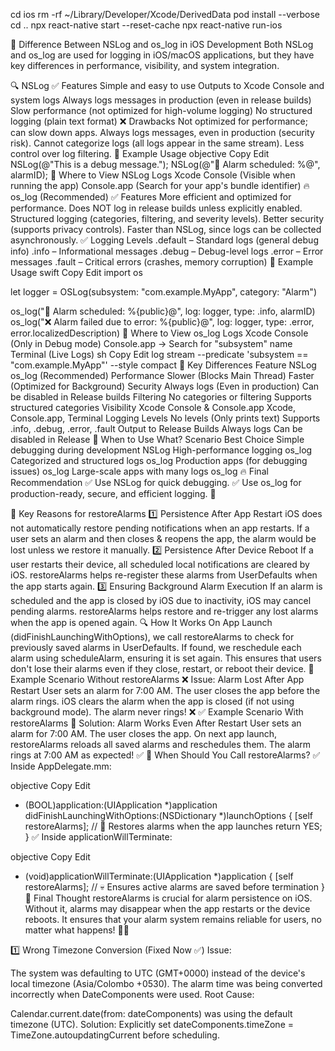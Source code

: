 cd ios
rm -rf ~/Library/Developer/Xcode/DerivedData
pod install --verbose
cd ..
npx react-native start --reset-cache
npx react-native run-ios


📌 Difference Between NSLog and os_log in iOS Development
Both NSLog and os_log are used for logging in iOS/macOS applications, but they have key differences in performance, visibility, and system integration.

🔍 NSLog
✅ Features
Simple and easy to use
Outputs to Xcode Console and system logs
Always logs messages in production (even in release builds)
Slow performance (not optimized for high-volume logging)
No structured logging (plain text format)
❌ Drawbacks
Not optimized for performance; can slow down apps.
Always logs messages, even in production (security risk).
Cannot categorize logs (all logs appear in the same stream).
Less control over log filtering.
📌 Example Usage
objective
Copy
Edit
NSLog(@"This is a debug message.");
NSLog(@"🚀 Alarm scheduled: %@", alarmID);
📌 Where to View NSLog Logs
Xcode Console (Visible when running the app)
Console.app (Search for your app's bundle identifier)
🔥 os_log (Recommended)
✅ Features
More efficient and optimized for performance.
Does NOT log in release builds unless explicitly enabled.
Structured logging (categories, filtering, and severity levels).
Better security (supports privacy controls).
Faster than NSLog, since logs can be collected asynchronously.
✅ Logging Levels
.default – Standard logs (general debug info)
.info – Informational messages
.debug – Debug-level logs
.error – Error messages
.fault – Critical errors (crashes, memory corruption)
📌 Example Usage
swift
Copy
Edit
import os

let logger = OSLog(subsystem: "com.example.MyApp", category: "Alarm")

os_log("🚀 Alarm scheduled: %{public}@", log: logger, type: .info, alarmID)
os_log("❌ Alarm failed due to error: %{public}@", log: logger, type: .error, error.localizedDescription)
📌 Where to View os_log Logs
Xcode Console (Only in Debug mode)
Console.app → Search for "subsystem" name
Terminal (Live Logs)
sh
Copy
Edit
log stream --predicate 'subsystem == "com.example.MyApp"' --style compact
🚀 Key Differences
Feature	NSLog	os_log (Recommended)
Performance	Slower (Blocks Main Thread)	Faster (Optimized for Background)
Security	Always logs (Even in production)	Can be disabled in Release builds
Filtering	No categories or filtering	Supports structured categories
Visibility	Xcode Console & Console.app	Xcode, Console.app, Terminal
Logging Levels	No levels (Only prints text)	Supports .info, .debug, .error, .fault
Output to Release Builds	Always logs	Can be disabled in Release
📌 When to Use What?
Scenario	Best Choice
Simple debugging during development	NSLog
High-performance logging	os_log
Categorized and structured logs	os_log
Production apps (for debugging issues)	os_log
Large-scale apps with many logs	os_log
🔥 Final Recommendation
✅ Use NSLog for quick debugging.
✅ Use os_log for production-ready, secure, and efficient logging. 🚀



🔑 Key Reasons for restoreAlarms
1️⃣ Persistence After App Restart
iOS does not automatically restore pending notifications when an app restarts.
If a user sets an alarm and then closes & reopens the app, the alarm would be lost unless we restore it manually.
2️⃣ Persistence After Device Reboot
If a user restarts their device, all scheduled local notifications are cleared by iOS.
restoreAlarms helps re-register these alarms from UserDefaults when the app starts again.
3️⃣ Ensuring Background Alarm Execution
If an alarm is scheduled and the app is closed by iOS due to inactivity, iOS may cancel pending alarms.
restoreAlarms helps restore and re-trigger any lost alarms when the app is opened again.
🔍 How It Works
On App Launch (didFinishLaunchingWithOptions), we call restoreAlarms to check for previously saved alarms in UserDefaults.
If found, we reschedule each alarm using scheduleAlarm, ensuring it is set again.
This ensures that users don't lose their alarms even if they close, restart, or reboot their device.
🔧 Example Scenario Without restoreAlarms
❌ Issue: Alarm Lost After App Restart
User sets an alarm for 7:00 AM.
The user closes the app before the alarm rings.
iOS clears the alarm when the app is closed (if not using background mode).
The alarm never rings! ❌
✅ Example Scenario With restoreAlarms
🎉 Solution: Alarm Works Even After Restart
User sets an alarm for 7:00 AM.
The user closes the app.
On next app launch, restoreAlarms reloads all saved alarms and reschedules them.
The alarm rings at 7:00 AM as expected! ✅
📌 When Should You Call restoreAlarms?
✅ Inside AppDelegate.mm:

objective
Copy
Edit
- (BOOL)application:(UIApplication *)application didFinishLaunchingWithOptions:(NSDictionary *)launchOptions {
    [self restoreAlarms]; // 🔄 Restores alarms when the app launches
    return YES;
}
✅ Inside applicationWillTerminate:

objective
Copy
Edit
- (void)applicationWillTerminate:(UIApplication *)application {
    [self restoreAlarms]; // 💀 Ensures active alarms are saved before termination
}
🚀 Final Thought
restoreAlarms is crucial for alarm persistence on iOS. Without it, alarms may disappear when the app restarts or the device reboots. It ensures that your alarm system remains reliable for users, no matter what happens! 🚀💡

1️⃣ Wrong Timezone Conversion (Fixed Now ✅)
Issue:

The system was defaulting to UTC (GMT+0000) instead of the device's local timezone (Asia/Colombo +0530).
The alarm time was being converted incorrectly when DateComponents were used.
Root Cause:

Calendar.current.date(from: dateComponents) was using the default timezone (UTC).
Solution: Explicitly set dateComponents.timeZone = TimeZone.autoupdatingCurrent before scheduling.